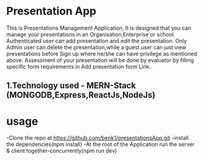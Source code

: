 # Presentation App

This is Presentations Management Application, It is designed that you
can manage your presentations in an Organisation,Enterprise or school.
Authenticated user can add presentation and edit the presentation. Only Admin user can delete the presentation,while a guest user
can just view presentations before Sign up where he/she can have privilege as mentioned above. Assessment of your
presentation will be done by evaluator by filling specific form
requirements in Add presentation form Link..

## 1.Technology used - MERN-Stack (MONGODB,Express,ReactJs,NodeJs)

# usage

-Clone the repo at
https://github.com/benk1/presentationsApp.git
-install the dependencies(npm install)
-At the root of the Application run the server & client together-concurrently(npm run dev)

